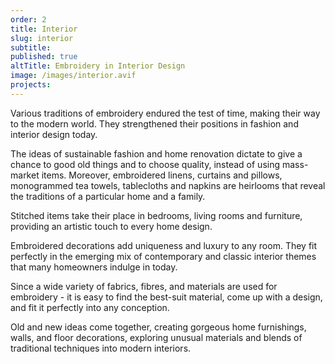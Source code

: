 ```yaml
---
order: 2
title: Interior
slug: interior
subtitle:
published: true
altTitle: Embroidery in Interior Design
image: /images/interior.avif
projects:
---
```


Various traditions of embroidery endured the test of time, making their way to the modern world. They strengthened their positions in fashion and interior design today.

The ideas of sustainable fashion and home renovation dictate to give a chance to good old things and to choose quality, instead of using mass-market items. Moreover, embroidered linens, curtains and pillows, monogrammed tea towels, tablecloths and napkins are heirlooms that reveal the traditions of a particular home and a family.

Stitched items take their place in bedrooms, living rooms and furniture, providing an artistic touch to every home design.

Embroidered decorations add uniqueness and luxury to any room. They fit perfectly in the emerging mix of contemporary and classic interior themes that many homeowners indulge in today.

Since a wide variety of fabrics, fibres, and materials are used for embroidery - it is easy to find the best-suit material, come up with a design, and fit it perfectly into any conception.

Old and new ideas come together, creating gorgeous home furnishings, walls, and floor decorations, exploring unusual materials and blends of traditional techniques into modern interiors.
